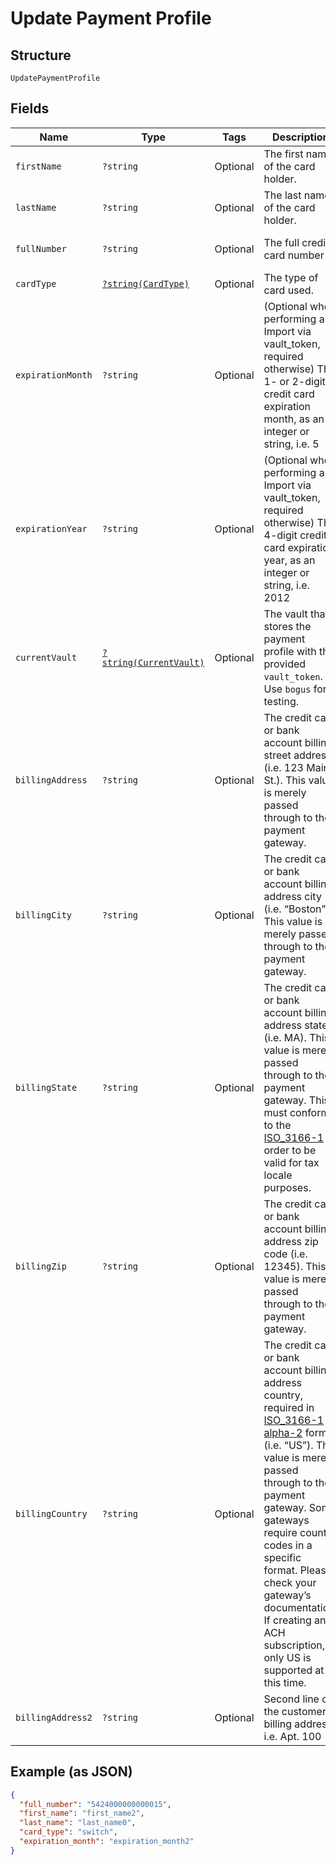 
# Update Payment Profile

## Structure

`UpdatePaymentProfile`

## Fields

| Name | Type | Tags | Description | Getter | Setter |
|  --- | --- | --- | --- | --- | --- |
| `firstName` | `?string` | Optional | The first name of the card holder. | getFirstName(): ?string | setFirstName(?string firstName): void |
| `lastName` | `?string` | Optional | The last name of the card holder. | getLastName(): ?string | setLastName(?string lastName): void |
| `fullNumber` | `?string` | Optional | The full credit card number | getFullNumber(): ?string | setFullNumber(?string fullNumber): void |
| `cardType` | [`?string(CardType)`](../../doc/models/card-type.md) | Optional | The type of card used. | getCardType(): ?string | setCardType(?string cardType): void |
| `expirationMonth` | `?string` | Optional | (Optional when performing an Import via vault_token, required otherwise) The 1- or 2-digit credit card expiration month, as an integer or string, i.e. 5 | getExpirationMonth(): ?string | setExpirationMonth(?string expirationMonth): void |
| `expirationYear` | `?string` | Optional | (Optional when performing a Import via vault_token, required otherwise) The 4-digit credit card expiration year, as an integer or string, i.e. 2012 | getExpirationYear(): ?string | setExpirationYear(?string expirationYear): void |
| `currentVault` | [`?string(CurrentVault)`](../../doc/models/current-vault.md) | Optional | The vault that stores the payment profile with the provided `vault_token`. Use `bogus` for testing. | getCurrentVault(): ?string | setCurrentVault(?string currentVault): void |
| `billingAddress` | `?string` | Optional | The credit card or bank account billing street address (i.e. 123 Main St.). This value is merely passed through to the payment gateway. | getBillingAddress(): ?string | setBillingAddress(?string billingAddress): void |
| `billingCity` | `?string` | Optional | The credit card or bank account billing address city (i.e. “Boston”). This value is merely passed through to the payment gateway. | getBillingCity(): ?string | setBillingCity(?string billingCity): void |
| `billingState` | `?string` | Optional | The credit card or bank account billing address state (i.e. MA). This value is merely passed through to the payment gateway. This must conform to the [ISO_3166-1](https://en.wikipedia.org/wiki/ISO_3166-1#Current_codes) in order to be valid for tax locale purposes. | getBillingState(): ?string | setBillingState(?string billingState): void |
| `billingZip` | `?string` | Optional | The credit card or bank account billing address zip code (i.e. 12345). This value is merely passed through to the payment gateway. | getBillingZip(): ?string | setBillingZip(?string billingZip): void |
| `billingCountry` | `?string` | Optional | The credit card or bank account billing address country, required in [ISO_3166-1 alpha-2](https://en.wikipedia.org/wiki/ISO_3166-1_alpha-2) format (i.e. “US”). This value is merely passed through to the payment gateway. Some gateways require country codes in a specific format. Please check your gateway’s documentation. If creating an ACH subscription, only US is supported at this time. | getBillingCountry(): ?string | setBillingCountry(?string billingCountry): void |
| `billingAddress2` | `?string` | Optional | Second line of the customer’s billing address i.e. Apt. 100 | getBillingAddress2(): ?string | setBillingAddress2(?string billingAddress2): void |

## Example (as JSON)

```json
{
  "full_number": "5424000000000015",
  "first_name": "first_name2",
  "last_name": "last_name0",
  "card_type": "switch",
  "expiration_month": "expiration_month2"
}
```

